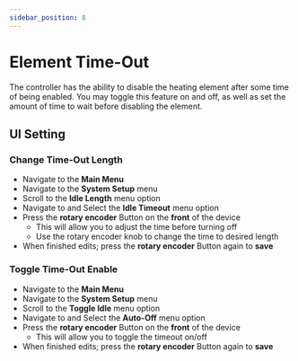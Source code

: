 ```yaml
---
sidebar_position: 8
---
```


# Element Time-Out

The controller has the ability to disable the heating element after some time of being enabled. You may toggle this feature on and off, as well as set the amount of time to wait before disabling the element.

## UI Setting

### Change Time-Out Length

- Navigate to the **Main Menu**
- Navigate to the **System Setup** menu
- Scroll to the **Idle Length** menu option
- Navigate to and Select the **Idle Timeout** menu option
- Press the **rotary encoder** Button on the **front** of the device
  - This will allow you to adjust the time before turning off
  - Use the rotary encoder knob to change the time to desired length
- When finished edits; press the **rotary encoder** Button again to **save**


### Toggle Time-Out Enable

- Navigate to the **Main Menu**
- Navigate to the **System Setup** menu
- Scroll to the **Toggle Idle** menu option
- Navigate to and Select the **Auto-Off** menu option
- Press the **rotary encoder** Button on the **front** of the device
  - This will allow you to toggle the timeout on/off
- When finished edits; press the **rotary encoder** Button again to **save**
